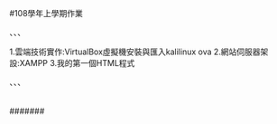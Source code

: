 #108學年上學期作業

、、、

1.雲端技術實作:VirtualBox虛擬機安裝與匯入kalilinux ova
2.網站伺服器架設:XAMPP
3.我的第一個HTML程式

、、、

##

###

####

#####

######

#######
